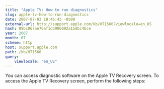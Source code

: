 ```yaml
---
title: "Apple TV: How to run diagnostics"
slug: apple-tv-how-to-run-diagnostics
date: 2007-07-03 18:46:43 -0500
external-url: http://support.apple.com/kb/HT1560?viewlocale=en_US
hash: 89bc067ae76af1d3906092a15dbc4bce
year: 2007
month: 07
scheme: http
host: support.apple.com
path: /kb/HT1560
query:
    viewlocale: "en_US"
---
```


You can access diagnostic software on the Apple TV Recovery screen. To access the Apple TV Recovery screen, perform the following steps:
